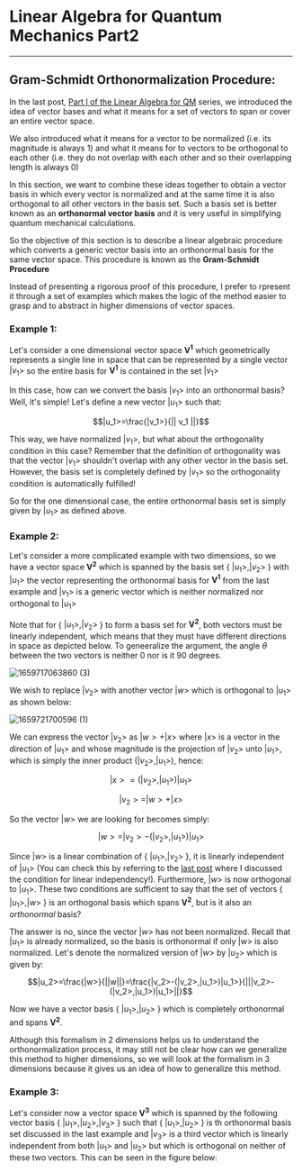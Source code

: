 # Linear Algebra for Quantum Mechanics Part2
----
## Gram-Schmidt Orthonormalization Procedure:

In the last post, [Part I of the Linear Algebra for QM](https://github.com/Anna868/simplified-concepts/blob/main/Linear-Algebra-for-QM-Part1.md) series,
we introduced the idea of vector bases and what it means for a set of vectors to span or cover an entire vector space.

We also introduced what it means for a vector to be normalized (i.e. its magnitude is always 1) and what it means for to vectors to be orthogonal to
each other (i.e. they do not overlap with each other and so their overlapping length is always 0)

In this section, we want to combine these ideas together to obtain a vector basis in which every vector is normalized and at the same time it is also orthogonal
to all other vectors in the basis set.
Such a basis set is better known as an **orthonormal vector basis** and it is very useful in simplifying quantum mechanical calculations.

So the objective of this section is to describe a linear algebraic procedure which converts a generic vector basis into an orthonormal basis for the same
vector space. This procedure is known as the **Gram-Schmidt Procedure**

Instead of presenting a rigorous proof of this procedure, I prefer to rpresent it through a set of examples which makes the logic of the method easier to grasp
and to abstract in higher dimensions of vector spaces.

### Example 1:
Let's consider a one dimensional vector space $\mathbf{V^1}$ which geometrically represents a single line in space that can be represented by a single vector
$|v_1>$ so the entire basis for $\mathbf{V^1}$ is contained in the set ${|v_1>}$

In this case, how can we convert the basis ${| v_1 >}$ into an orthonormal basis?
Well, it's simple! Let's define a new vector $| u_1 >$ such that:

$$|u_1>=\frac{|v_1>}{|| v_1 ||}$$

This way, we have normalized $|v_1>$, but what about the orthogonality condition in this case?
Remember that the definition of orthogonality was that the vector $|v_1>$ shouldn't overlap with any other vector in the basis set. However, the basis set
is completely defined by $|v_1>$ so the orthogonality condition is automatically fulfilled!

So for the one dimensional case, the entire orthonormal basis set is simply given by ${|u_1>}$ as defined above.

### Example 2:
Let's consider a more complicated example with two dimensions, so we have a vector space $\mathbf{V^2}$ which is spanned by the basis set
{ ${|u_1>,|v_2>}$ } with $|u_1>$ the vector representing the orthonormal basis for $\mathbf{V^1}$ from the last example and $|v_1>$ is a generic vector
which is neither normalized nor orthogonal to $|u_1>$

Note that for { ${|u_1>,|v_2>}$ } to form a basis set for $\mathbf{V^2}$, both vectors must be linearly independent, which means that they must have different directions in space as depicted below. To geneeralize the argument, the angle $\theta$ between the two vectors is neither 0 nor is it 90 degrees.

![1659717063860 (3)](https://user-images.githubusercontent.com/47701869/183122089-5f8b6bdd-8cfa-49b2-a0c7-235e6ffac2bd.jpg)

We wish to replace $|v_2>$ with another vector $|w>$ which is orthogonal to $|u_1>$ as shown below:

![1659721700596 (1)](https://user-images.githubusercontent.com/47701869/183133002-bf6db7a4-8250-4299-8d5a-870ba0042cd7.jpg)

We can express the vector $|v_2>$ as $|w>+|x>$ where $|x>$ is a vector in the direction of $|u_1>$ and whose magnitude is the projection of $|v_2>$ unto $|u_1>$, which is simply the inner product $(|v_2>,|u_1>)$, hence:

$$|x>=(|v_2>,|u_1>)|u_1>$$

$$|v_2>=|w>+|x>$$

So the vector $|w>$ we are looking for becomes simply:

$$|w>=|v_2>-(|v_2>,|u_1>)|u_1>$$

Since $|w>$ is a linear combination of { $|u_1>, |v_2>$ }, it is linearly independent of $|u_1>$ (You can check this by referring to the [last post](https://github.com/Anna868/simplified-concepts/blob/main/Linear-Algebra-for-QM-Part1.md) where I discussed the condition for linear independency!). 
Furthermore, $|w>$ is now orthogonal to $|u_1>$. These two conditions are sufficient to say that the set of vectors { $|u_1>, |w>$ } is an orthogonal basis which spans $\mathbf{V^2}$, but is it also an *orthonormal* basis?

The answer is no, since the vector $|w>$ has not been normalized. Recall that $|u_1>$ is already normalized, so the basis is orthonormal if only $|w>$ is also normalized. Let's denote the normalized version of $|w>$ by $|u_2>$ which is given by:

$$|u_2>=\frac{|w>}{||w||}=\frac{|v_2>-(|v_2>,|u_1>)|u_1>}{|||v_2>-(|v_2>,|u_1>)|u_1>||}$$

Now we have a vector basis { $|u_1>, |u_2>$ } which is completely orthonormal and spans $\mathbf{V^2}$. 

Although this formalism in 2 dimensions helps us to understand the orthonormalization process, it may still not be clear how can we generalize this method to higher dimensions, so we will look at the formalism in 3 dimensions because it gives us an idea of how to generalize this method.

### Example 3:
Let's consider now a vector space $\mathbf{V^3}$ which is spanned by the following vector basis { $|u_1>, |u_2>, |v_3>$ } such that { $|u_1>, |u_2>$ }
is th orthonormal basis set discussed in the last example and $|v_3>$ is a third vector which is linearly independent from both $|u_1>$ and $|u_2>$ but which is orthogonal on neither of these two vectors. This can be seen in the figure below:

